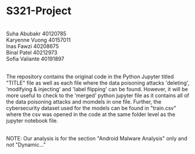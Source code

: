 # S321-Project
<br>Suha Abubakr 40120785
<br>Karyenne Vuong 40157011
<br>Inas Fawzi 40208675
<br>Binal Patel 40212973
<br>Sofia Valiante 40191897


<br>The repository contains the original code in the Python Jupyter titled "TITLE" file as well as each file where the data poisoning attacks 'deleting', 'modifying & injecting' and 'label flipping' can be found. However, it will be more useful to check to the 'merged' python jupyter file as it contains all of the data poisoning attacks and momdels in one file. Further, the cybersecurity dataset used for the models can be found in "train.csv" where the csv was opened in the code at the same folder level as the jupyter notebook file. 

<br>NOTE: Our analysis is for the section "Android Malware Analysis" only and not "Dynamic..."
